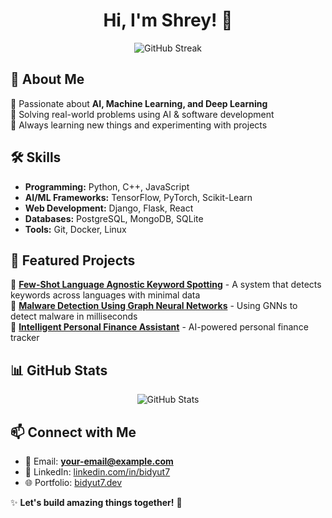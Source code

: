 <h1 align="center">Hi, I'm Shrey! 👋</h1>

<p align="center">
  <img src="https://github-readme-streak-stats.herokuapp.com/?user=Bidyut7&theme=tokyonight" alt="GitHub Streak" />
</p>

## 🚀 About Me  
🔹 Passionate about **AI, Machine Learning, and Deep Learning**  
🔹 Solving real-world problems using AI & software development  
🔹 Always learning new things and experimenting with projects  

## 🛠 Skills  
- **Programming:** Python, C++, JavaScript  
- **AI/ML Frameworks:** TensorFlow, PyTorch, Scikit-Learn  
- **Web Development:** Django, Flask, React  
- **Databases:** PostgreSQL, MongoDB, SQLite  
- **Tools:** Git, Docker, Linux  

## 📌 Featured Projects  
🔹 [**Few-Shot Language Agnostic Keyword Spotting**](https://github.com/Bidyut7/FSLAKWS) - A system that detects keywords across languages with minimal data  
🔹 [**Malware Detection Using Graph Neural Networks**](https://github.com/Bidyut7/GNN-Malware) - Using GNNs to detect malware in milliseconds  
🔹 [**Intelligent Personal Finance Assistant**](https://github.com/Bidyut7/Finance-AI) - AI-powered personal finance tracker  

## 📊 GitHub Stats  
<p align="center">
  <img src="https://github-readme-stats.vercel.app/api?username=Bidyut7&show_icons=true&theme=tokyonight" alt="GitHub Stats" />
</p>

## 📫 Connect with Me  
- 📧 Email: **your-email@example.com**  
- 🔗 LinkedIn: [linkedin.com/in/bidyut7](https://linkedin.com/in/bidyut7)  
- 🌐 Portfolio: [bidyut7.dev](https://your-portfolio-link.com)  

✨ **Let's build amazing things together!** 🚀

